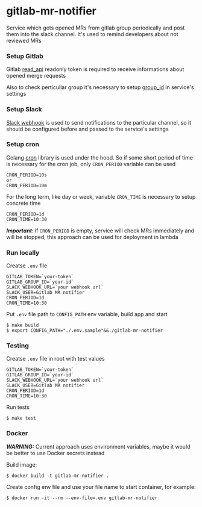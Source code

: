 # gitlab-mr-notifier

Service which gets opened MRs from gitlab group periodically and post them into the slack channel. It's used to remind developers about not reviewed MRs



### Setup Gitlab

Gitlab [read_api](https://docs.gitlab.com/ee/user/project/settings/project_access_tokens.html#create-a-project-access-token) readonly token is required to receive informations about opened merge requests

Also to check perticullar group it's necessary to setup [group_id](https://docs.gitlab.com/ee/user/group/) in service's settings


### Setup Slack

[Slack webhook](https://api.slack.com/messaging/webhooks) is used to send notifications to the particular channel, so it should be configured before and passed to the service's settings

### Setup cron

Golang [cron](github.com/go-co-op/gocron) library is used under the hood. So if some short period of time is necessary for the cron job, only `CRON_PERIOD` variable can be used 

```
CRON_PERIOD=10s
or
CRON_PERIOD=10m
```

For the long term, like day or week, variable `CRON_TIME` is necessary to setup concrete time

```
CRON_PERIOD=1d
CRON_TIME=10:30
```

_**Important**_: if `CRON_PERIOD` is empty, service will check MRs immediately and will be stopped, this approach can be used for deployment in lambda

### Run locally

Creatse `.env` file

```
GITLAB_TOKEN=`your-token`
GITLAB_GROUP_ID=`your-id`
SLACK_WEBHOOK_URL=`your webhook url`
SLACK_USER=Gitlab MR notifier
CRON_PERIOD=1d
CRON_TIME=10:30
```

Put `.env` file path to `CONFIG_PATH` env variable, build app and start

```
$ make build
$ export CONFIG_PATH="./.env.sample"&&./gitlab-mr-notifier
```


### Testing

Creatse `.env` file in root with test values

```
GITLAB_TOKEN=`your-token`
GITLAB_GROUP_ID=`your-id`
SLACK_WEBHOOK_URL=`your webhook url`
SLACK_USER=Gitlab MR notifier
CRON_PERIOD=1d
CRON_TIME=10:30
```

Run tests

```
$ make test
```

### Docker

**_WARNING:_** Current approach uses environment variables, maybe it would be better to use Docker secrets instead

Build image:

```
$ docker build -t gitlab-mr-notifier .
```

Create config env file and use your file name to start container, for example:

```
$ docker run -it --rm --env-file=.env gitlab-mr-notifier
```
